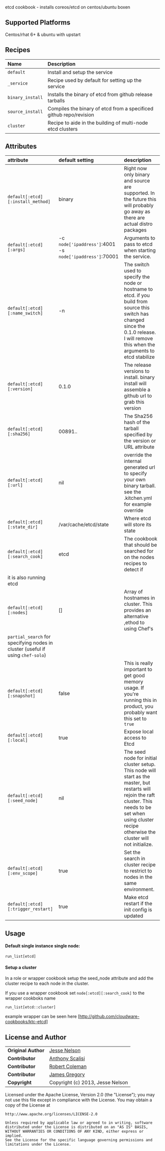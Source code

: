 etcd cookbook - installs coreos/etcd on centos/ubuntu boxen

## Supported Platforms
Centos/rhat 6+ & ubuntu with upstart

## Recipes
| Name | Description |
|:-----|:------------|
| `default` | Install and setup the service
| `_service` | Recipe used by default for setting up the service
| `binary_install` | Installs the binary of etcd from github release tarballs
| `source_install` | Compiles the binary of etcd from a specificed github repo/revision
| `cluster` | Recipe to aide in the building of multi-node etcd clusters

## Attributes

| attribute | default setting | description |
|:---------------------------------|:---------------|:-----------------------------------------|
|`default[:etcd][:install_method]`| binary | Right now only binary and source are supported. In the future this will probably go away as there are actual distro packages |
|`default[:etcd][:args]`|  -c `node['ipaddress']`:4001 -s `node['ipaddress']`:70001 | Arguments to pass to etcd when starting the service. |
|`default[:etcd][:name_switch]`| -n | The switch used to specify the node or hostname to etcd. if you build from source this switch has changed since the 0.1.0 release. I will remove this when the arguments to etcd stabilize|
|`default[:etcd][:version]` | 0.1.0 | The release versions to install. binary install will assemble a github url to grab this version |
|`default[:etcd][:sha256]` | 00891.. | The Sha256 hash of the tarball specified by the version or URL attribute|
|`default[:etcd][:url]` | nil |override the internal generated url to specify your own binary tarball. see the .kitchen.yml for example override |
|`default[:etcd][:state_dir]` | /var/cache/etcd/state | Where etcd will store its state |
|`default[:etcd][:search_cook]`| etcd | The cookbook that should be searched for on the nodes recipes to detect if
it is also running etcd |
|`default[:etcd][:nodes]`| [] | Array of hostnames in cluster. This provides an alternative ,ethod to using Chef's
`partial_search` for specifying nodes in cluster (useful if using `chef-solo`)  |
|`default[:etcd][:snapshot]`| false | This is really important to get good memory usage. If you're running this in product, you probably want this set to `true` |
|`default[:etcd][:local]`| true | Expose local access to Etcd |
|`default[:etcd][:seed_node]` | nil | The seed node for initial cluster setup. This node will start as the master, but restarts will rejoin the raft cluster. This needs to be set when using cluster recipe otherwise the cluster will not initialize.|
|`default[:etcd][:env_scope]` | true | Set the search in cluster recipe to restrict to nodes in the same environment.
|`default[:etcd][:trigger_restart]` | true | Make etcd restart if the init config is updated
## Usage

#### Default single instance single node:
````
run_list[etcd]
````

#### Setup a cluster
In a role or wrapper cookbook setup the seed_node attribute and add the cluster recipe to each node in the cluster.

If you use a wrapper cookbook set `node[:etcd][:search_cook]` to the wrapper cookboks name
````
run_list[etcd::cluster]
````

example wrapper can be seen here [http://github.com/cloudware-cookbooks/ktc-etcd]

## License and Author

|                      |                                                |
|:---------------------|:-----------------------------------------------|
| **Original Author**  | [Jesse Nelson]( https://github.com/spheromak)  |
| **Contributor**      | [Anthony Scalisi](https://github.com/scalp42)  |
| **Contributor**      | [Robert Coleman](https://github.com/rjocoleman)|
| **Contributor**      | [James Gregory](https://github.com/jagregory)  |
| **Copyright**        | Copyright (c) 2013, Jesse Nelson               |

Licensed under the Apache License, Version 2.0 (the "License");
you may not use this file except in compliance with the License.
You may obtain a copy of the License at

    http://www.apache.org/licenses/LICENSE-2.0

    Unless required by applicable law or agreed to in writing, software
    distributed under the License is distributed on an "AS IS" BASIS,
    WITHOUT WARRANTIES OR CONDITIONS OF ANY KIND, either express or implied.
    See the License for the specific language governing permissions and
    limitations under the License.
